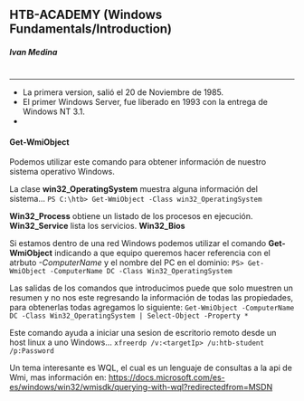## HTB-ACADEMY (Windows Fundamentals/Introduction) 
##### Ivan Medina
# 
---
* La primera version, salió el 20 de Noviembre de 1985.
* El primer Windows Server, fue liberado en 1993 con la entrega de Windows NT 3.1.
* 
#### Get-WmiObject
Podemos utilizar este comando para obtener información de nuestro sistema operativo Windows.

La clase **win32_OperatingSystem** muestra alguna información del sistema...
```PS C:\htb> Get-WmiObject -Class win32_OperatingSystem ```

**Win32_Process** obtiene un listado de los procesos en ejecución.
**Win32_Service** lista los servicios.
**Win32_Bios**

Si estamos dentro de una red Windows podemos utilizar el comando **Get-WmiObject** indicando a que equipo queremos hacer referencia con el atrbuto *-ComputerName* y el nombre del PC en el dominio:
```PS> Get-WmiObject -ComputerName DC -Class Win32_OperatingSystem```

Las salidas de los comandos que introducimos puede que solo muestren un resumen y no nos este regresando la información de todas las propiedades, para obtenerlas todas agregamos lo siguiente:
``` Get-WmiObject -ComputerName DC -Class Win32_OperatingSystem | Select-Object -Property * ```

Este comando ayuda a iniciar una sesion de escritorio remoto desde un host linux a uno Windows...
```xfreerdp /v:<targetIp> /u:htb-student /p:Password```

Un tema interesante es WQL, el cual es un lenguaje de consultas a la api de Wmi, mas información en:
https://docs.microsoft.com/es-es/windows/win32/wmisdk/querying-with-wql?redirectedfrom=MSDN

